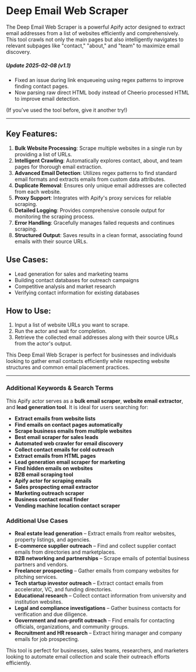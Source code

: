 # Deep Email Web Scraper

The Deep Email Web Scraper is a powerful Apify actor designed to extract email addresses from a list of websites efficiently and comprehensively. This tool crawls not only the main pages but also intelligently navigates to relevant subpages like "contact," "about," and "team" to maximize email discovery.

##### Update 2025-02-08 (v1.1)
- Fixed an issue during link enqueueing using regex patterns to improve finding contact pages.
- Now parsing raw direct HTML body instead of Cheerio processed HTML to improve email detection.

(If you've used the tool before, give it another try!)

___

## Key Features:

1. **Bulk Website Processing**: Scrape multiple websites in a single run by providing a list of URLs.
2. **Intelligent Crawling**: Automatically explores contact, about, and team pages for thorough email extraction.
3. **Advanced Email Detection**: Utilizes regex patterns to find standard email formats and extracts emails from custom data attributes.
4. **Duplicate Removal**: Ensures only unique email addresses are collected from each website.
5. **Proxy Support**: Integrates with Apify's proxy services for reliable scraping.
6. **Detailed Logging**: Provides comprehensive console output for monitoring the scraping process.
7. **Error Handling**: Gracefully manages failed requests and continues scraping.
8. **Structured Output**: Saves results in a clean format, associating found emails with their source URLs.

## Use Cases:

- Lead generation for sales and marketing teams
- Building contact databases for outreach campaigns
- Competitive analysis and market research
- Verifying contact information for existing databases

## How to Use:

1. Input a list of website URLs you want to scrape.
2. Run the actor and wait for completion.
3. Retrieve the collected email addresses along with their source URLs from the actor's output.

This Deep Email Web Scraper is perfect for businesses and individuals looking to gather email contacts efficiently while respecting website structures and common email placement practices.

___

### Additional Keywords & Search Terms  
This Apify actor serves as a **bulk email scraper**, **website email extractor**, and **lead generation tool**. It is ideal for users searching for:  

- **Extract emails from website lists**  
- **Find emails on contact pages automatically**  
- **Scrape business emails from multiple websites**  
- **Best email scraper for sales leads**  
- **Automated web crawler for email discovery**  
- **Collect contact emails for cold outreach**  
- **Extract emails from HTML pages**  
- **Lead generation email scraper for marketing**  
- **Find hidden emails on websites**  
- **B2B email scraping tool**  
- **Apify actor for scraping emails**  
- **Sales prospecting email extractor**  
- **Marketing outreach scraper**  
- **Business contact email finder**  
- **Vending machine location contact scraper**  

### Additional Use Cases  
- **Real estate lead generation** – Extract emails from realtor websites, property listings, and agencies.  
- **E-commerce supplier outreach** – Find and collect supplier contact emails from directories and marketplaces.  
- **B2B networking and partnerships** – Scrape emails of potential business partners and vendors.  
- **Freelancer prospecting** – Gather emails from company websites for pitching services.  
- **Tech startup investor outreach** – Extract contact emails from accelerator, VC, and funding directories.  
- **Educational research** – Collect contact information from university and institution websites.  
- **Legal and compliance investigations** – Gather business contacts for verification and due diligence.  
- **Government and non-profit outreach** – Find emails for contacting officials, organizations, and community groups.  
- **Recruitment and HR research** – Extract hiring manager and company emails for job prospecting.  

This tool is perfect for businesses, sales teams, researchers, and marketers looking to automate email collection and scale their outreach efforts efficiently.
